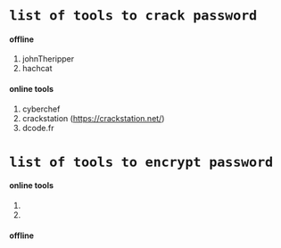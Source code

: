 # ``list of tools to crack password``

#### offline

1. johnTheripper
2. hachcat

#### online tools
1.  cyberchef
2. crackstation (https://crackstation.net/)
3. dcode.fr


# ``list of tools to encrypt password``

#### online tools
1. 
2. 

#### offline